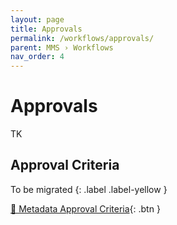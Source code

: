 ```yaml
---
layout: page
title: Approvals
permalink: /workflows/approvals/
parent: MMS › Workflows
nav_order: 4
---
```


# Approvals
TK

## Approval Criteria
To be migrated
{: .label .label-yellow }

[📄 Metadata Approval Criteria](https://docs.google.com/document/u/0/d/1xB75k5U2q7jOpdnpH-OAK7c94bdM9QYsg-yTH2rXXeA/edit){: .btn }